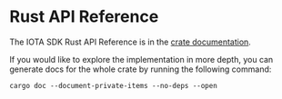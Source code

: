 # Rust API Reference

The IOTA SDK Rust API Reference is in the [crate documentation](https://docs.rs/iota-sdk/latest/iota_sdk/).

If you would like to explore the implementation in more depth, you can generate docs for the whole crate by running the
following command:

```shell
cargo doc --document-private-items --no-deps --open
```
